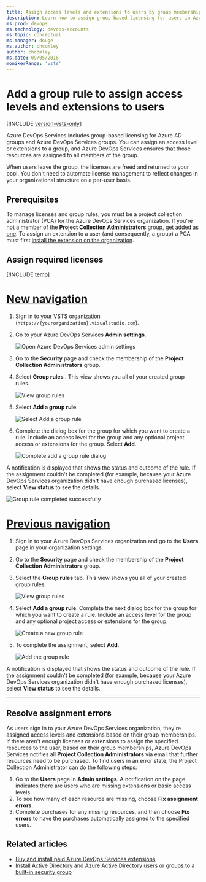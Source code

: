 ```yaml
---
title: Assign access levels and extensions to users by group membership
description: Learn how to assign group-based licensing for users in Azure AD and Azure DevOps Services groups by adding a group rule.
ms.prod: devops
ms.technology: devops-accounts
ms.topic: conceptual
ms.manager: douge
ms.author: chcomley
author: chcomley
ms.date: 09/05/2018
monikerRange: 'vsts'
---
```

# Add a group rule to assign access levels and extensions to users

[!INCLUDE [version-vsts-only](../../_shared/version-vsts-only.md)]

Azure DevOps Services includes group-based licensing for Azure AD groups and Azure DevOps Services groups. You can assign an access level or extensions to a group, and Azure DevOps Services ensures that those resources are assigned to all members of the group.

When users leave the group, the licenses are freed and returned to your pool. You don't need to automate license management to reflect changes in your organizational structure on a per-user basis.

## Prerequisites

To manage licenses and group rules, you must be a project collection administrator (PCA) for the Azure DevOps Services organization. If you're not a member of the **Project Collection Administrators** group, [get added as one](../../organizations/security/set-project-collection-level-permissions.md).
To assign an extension to a user (and consequently, a group) a PCA must first [install the extension on the organization](../../marketplace/install-vsts-extension.md).

## Assign required licenses

[!INCLUDE [temp](../../_shared/new-navigation.md)] 

# [New navigation](#tab/new-nav)

1. Sign in to your VSTS organization (```https://{yourorganization}.visualstudio.com```).

2. Go to your Azure DevOps Services **Admin settings**.

   ![Open Azure DevOps Services admin settings](../../_shared/_img/settings/open-admin-settings-vert.png)

3. Go to the **Security** page and check the membership of the **Project Collection Administrators** group.

4. Select **Group rules** . This view shows you all of your created group rules.

   ![View group rules](_img/manage-group-licensing/see-group-rules.png)

5. Select **Add a group rule**.

   ![Select Add a group rule](_img/manage-group-licensing/add-group-rule.png)

6. Complete the dialog box for the group for which you want to create a rule. Include an access level for the group and any optional project access or extensions for the group. Select **Add**.

   ![Complete add a group rule dialog](_img/manage-group-licensing/add-group-rule-dialog.png)

A notification is displayed that shows the status and outcome of the rule. If the assignment couldn't be completed (for example, because your Azure DevOps Services organization didn't have enough purchased licenses), select **View status** to see the details.

![Group rule completed successfully](_img/manage-group-licensing/group-rule-completed-successfully.png)

# [Previous navigation](#tab/prev-nav)

1. Sign in to your Azure DevOps Services organization and go to the **Users** page in your organization settings.
2. Go to the **Security** page and check the membership of the **Project Collection Administrators** group.
3. Select the **Group rules** tab. This view shows you all of your created group rules.

   ![View group rules](_img/manage-group-licensing/view-group-rules.png)

4. Select **Add a group rule**. Complete the next dialog box for the group for which you want to create a rule. Include an access level for the group and any optional project access or extensions for the group.

   ![Create a new group rule](_img/manage-group-licensing/add-a-group-rule.png)

5. To complete the assignment, select **Add**.

   ![Add the group rule](_img/manage-group-licensing/adding-group-rule.png)

A notification is displayed that shows the status and outcome of the rule. If the assignment couldn't be completed (for example, because your Azure DevOps Services organization didn't have enough purchased licenses), select **View status** to see the details.

---

## Resolve assignment errors

As users sign in to your Azure DevOps Services organization, they're assigned access levels and extensions based on their group memberships. If there aren't enough licenses or extensions to assign the specified resources to the user, based on their group memberships, Azure DevOps Services notifies all **Project Collection Administrators** via email that further resources need to be purchased. To find users in an error state, the Project Collection Administrator can do the following steps:

1. Go to the **Users** page in **Admin settings**. A notification on the page indicates there are users who are missing extensions or basic access levels.
2. To see how many of each resource are missing, choose **Fix assignment errors**.
3. Complete purchases for any missing resources, and then choose **Fix errors** to have the purchases automatically assigned to the specified users.

## Related articles

* [Buy and install paid Azure DevOps Services extensions](../../marketplace/install-paid-vsts-extension.md)
* [Install Active Directory and Azure Active Directory users or groups to a built-in security group](../security/add-ad-aad-built-in-security-groups.md)